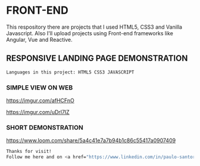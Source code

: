 # FRONT-END
This respository there are projects that I used HTML5, CSS3 and Vanilla Javascript. Also I'll upload projects using Front-end frameworks like Angular, Vue and Reactive.


## RESPONSIVE LANDING PAGE DEMONSTRATION
``` bash
Languages in this project: HTML5 CSS3 JAVASCRIPT
```
### SIMPLE VIEW ON WEB</br>

https://imgur.com/afHCFnO</P>
https://imgur.com/uDrl7IZ


### SHORT DEMONSTRATION</br>

https://www.loom.com/share/5a4c41e7a7b94b1c86c55417a0907409



``` bash
Thanks for visit!
Follow me here and on <a href="https://www.linkedin.com/in/paulo-santoro-44a88318/">LinkedIn</a>
```
